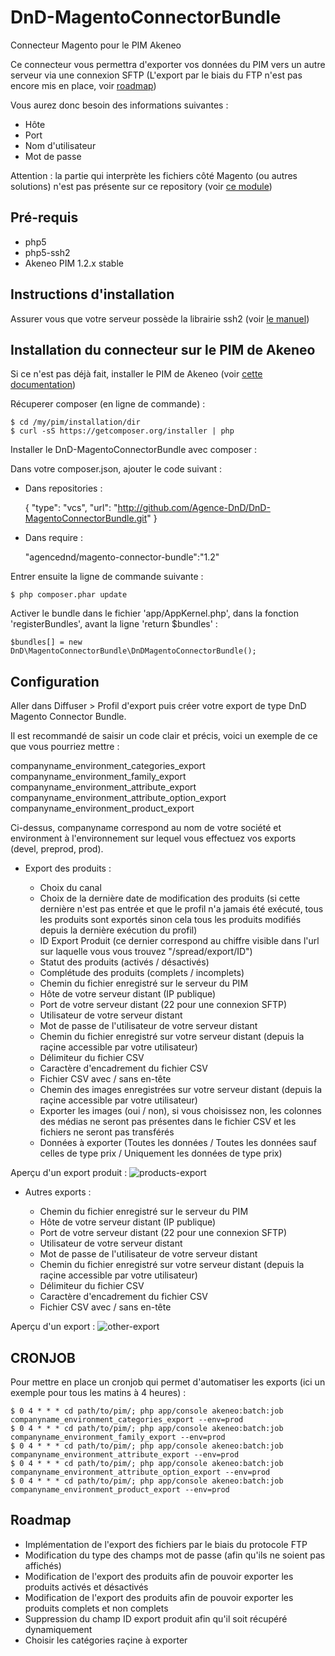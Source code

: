 DnD-MagentoConnectorBundle
==========================

Connecteur Magento pour le PIM Akeneo

Ce connecteur vous permettra d'exporter vos données du PIM vers un autre serveur via une connexion SFTP (L'export par le biais du FTP n'est pas encore mis en place, voir [roadmap](#roadmap))

Vous aurez donc besoin des informations suivantes :

- Hôte
- Port
- Nom d'utilisateur
- Mot de passe

Attention : la partie qui interprète les fichiers côté Magento (ou autres solutions) n'est pas présente sur ce repository (voir [ce module](https://github.com/Agence-DnD/DnD-PimConnector))

## Pré-requis

- php5
- php5-ssh2
- Akeneo PIM 1.2.x stable

## Instructions d'installation

Assurer vous que votre serveur possède la librairie ssh2 (voir [le manuel](http://php.net/manual/fr/ssh2.installation.php))

## Installation du connecteur sur le PIM de Akeneo

Si ce n'est pas déjà fait, installer le PIM de Akeneo (voir [cette documentation](https://github.com/akeneo/pim-community-standard))

Récuperer composer (en ligne de commande) :

    $ cd /my/pim/installation/dir
    $ curl -sS https://getcomposer.org/installer | php

Installer le DnD-MagentoConnectorBundle avec composer :

Dans votre composer.json, ajouter le code suivant :

- Dans repositories :

    {
        "type": "vcs",
        "url": "http://github.com/Agence-DnD/DnD-MagentoConnectorBundle.git"
    }

- Dans require :

    "agencednd/magento-connector-bundle":"1.2"

Entrer ensuite la ligne de commande suivante :

    $ php composer.phar update

Activer le bundle dans le fichier 'app/AppKernel.php', dans la fonction 'registerBundles', avant la ligne 'return $bundles' :

    $bundles[] = new DnD\MagentoConnectorBundle\DnDMagentoConnectorBundle();

## Configuration

Aller dans Diffuser > Profil d'export puis créer votre export de type DnD Magento Connector Bundle.

Il est recommandé de saisir un code clair et précis, voici un exemple de ce que vous pourriez mettre :

companyname_environment_categories_export
companyname_environment_family_export
companyname_environment_attribute_export
companyname_environment_attribute_option_export
companyname_environment_product_export

Ci-dessus, companyname correspond au nom de votre société et environment à l'environnement sur lequel vous effectuez vos exports (devel, preprod, prod).

- Export des produits :

    - Choix du canal
    - Choix de la dernière date de modification des produits (si cette dernière n'est pas entrée et que le profil n'a jamais été exécuté, tous les produits sont exportés sinon cela tous les produits modifiés depuis la dernière exécution du profil)
    - ID Export Produit (ce dernier correspond au chiffre visible dans l'url sur laquelle vous vous trouvez "/spread/export/ID")
    - Statut des produits (activés / désactivés)
    - Complétude des produits (complets / incomplets)
    - Chemin du fichier enregistré sur le serveur du PIM
    - Hôte de votre serveur distant (IP publique)
    - Port de votre serveur distant (22 pour une connexion SFTP)
    - Utilisateur de votre serveur distant
    - Mot de passe de l'utilisateur de votre serveur distant
    - Chemin du fichier enregistré sur votre serveur distant (depuis la raçine accessible par votre utilisateur)
    - Délimiteur du fichier CSV
    - Caractère d'encadrement du fichier CSV
    - Fichier CSV avec / sans en-tête
    - Chemin des images enregistrées sur votre serveur distant (depuis la raçine accessible par votre utilisateur)
    - Exporter les images (oui / non), si vous choisissez non, les colonnes des médias ne seront pas présentes dans le fichier CSV et les fichiers ne seront pas transférés
    - Données à exporter (Toutes les données / Toutes les données sauf celles de type prix / Uniquement les données de type prix)

Aperçu d'un export produit :
![products-export](http://img.dnd.fr/uploads/pim-screen1.png)

- Autres exports :

    - Chemin du fichier enregistré sur le serveur du PIM
    - Hôte de votre serveur distant (IP publique)
    - Port de votre serveur distant (22 pour une connexion SFTP)
    - Utilisateur de votre serveur distant
    - Mot de passe de l'utilisateur de votre serveur distant
    - Chemin du fichier enregistré sur votre serveur distant (depuis la raçine accessible par votre utilisateur)
    - Délimiteur du fichier CSV
    - Caractère d'encadrement du fichier CSV
    - Fichier CSV avec / sans en-tête

Aperçu d'un export :
![other-export](http://img.dnd.fr/uploads/pim-screen2.png)

## CRONJOB

Pour mettre en place un cronjob qui permet d'automatiser les exports (ici un exemple pour tous les matins à 4 heures) :

    $ 0 4 * * * cd path/to/pim/; php app/console akeneo:batch:job companyname_environment_categories_export --env=prod
    $ 0 4 * * * cd path/to/pim/; php app/console akeneo:batch:job companyname_environment_family_export --env=prod
    $ 0 4 * * * cd path/to/pim/; php app/console akeneo:batch:job companyname_environment_attribute_export --env=prod
    $ 0 4 * * * cd path/to/pim/; php app/console akeneo:batch:job companyname_environment_attribute_option_export --env=prod
    $ 0 4 * * * cd path/to/pim/; php app/console akeneo:batch:job companyname_environment_product_export --env=prod

## Roadmap

- Implémentation de l'export des fichiers par le biais du protocole FTP
- Modification du type des champs mot de passe (afin qu'ils ne soient pas affichés)
- Modification de l'export des produits afin de pouvoir exporter les produits activés et désactivés
- Modification de l'export des produits afin de pouvoir exporter les produits complets et non complets
- Suppression du champ ID export produit afin qu'il soit récupéré dynamiquement
- Choisir les catégories raçine à exporter